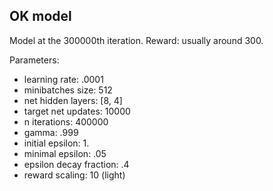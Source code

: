 ## OK model

Model at the 300000th iteration.
Reward: usually around 300.

Parameters:
* learning rate: .0001
* minibatches size: 512
* net hidden layers: [8, 4]
* target net updates: 10000
* n iterations: 400000
* gamma: .999
* initial epsilon: 1.
* minimal epsilon: .05
* epsilon decay fraction: .4
* reward scaling: 10 (light)
